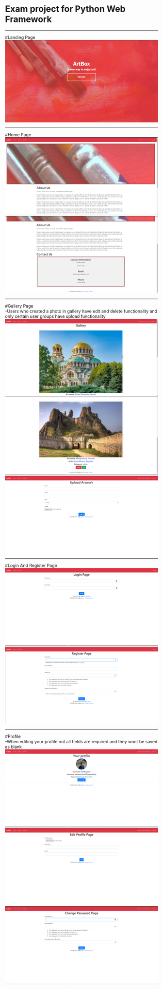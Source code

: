 # Exam project for Python Web Framework

---

#Landing Page
![](images-github/landing_page.png)

---

#Home Page
![](images-github/home1.png)  ![](images-github/home2.png)

---

#Gallery Page  <br>-Users who created a photo in gallery have edit and delete functionality and only certain user groups have upload functionality
![](images-github/gallery1.png)  ![](images-github/gallery2.png)  ![](images-github/upload.png)

---

#Login And Register Page
![](images-github/login.png)
![](images-github/register.png)

---

#Profile  <br>-When editing your profile not all fields are required and they wont be saved as blank
![](images-github/profile.png)
![](images-github/edit.png)
![](images-github/changepassword.png)
